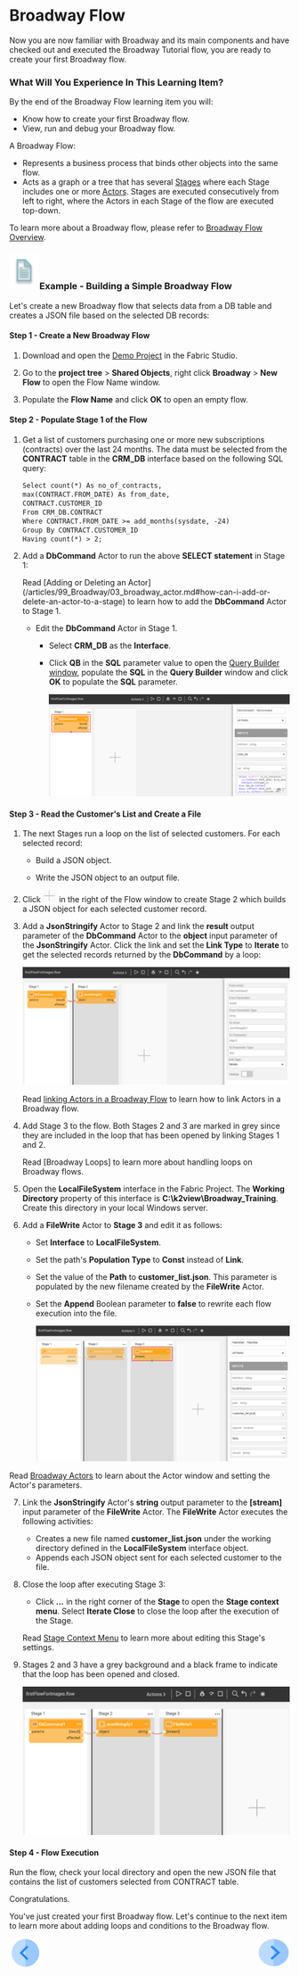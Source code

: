 # Broadway Flow 

Now you are now familiar with Broadway and its main components and have checked out and executed the Broadway Tutorial flow, you are ready to create your first Broadway flow. 


### What Will You Experience In This Learning Item?

By the end of the Broadway Flow learning item you will:

- Know how to create your first Broadway flow.
- View, run and debug your Broadway flow.


A Broadway Flow:
-  Represents a business process that binds other objects into the same flow. 
-  Acts as a graph or a tree that has several [Stages](/articles/99_Broadway/19_broadway_flow_stages.md) where each Stage includes one or more [Actors](/articles/99_Broadway/03_broadway_actor.md). Stages are executed consecutively from left to right, where the Actors in each Stage of the flow are executed top-down.


To learn more about a Broadway flow, please refer to [Broadway Flow Overview](/articles/99_Broadway/16_broadway_flow_overview.md).

### ![](/academy/images/example.png)Example - Building a Simple Broadway Flow

Let's create a new Broadway flow that selects data from a DB table and creates a JSON file based on the selected DB records:

#### Step 1 - Create a New Broadway Flow

1. Download and open the [Demo Project](/articles/demo_project) in the Fabric Studio. 

2. Go to the **project tree** > **Shared Objects**, right click **Broadway** > **New Flow** to open the Flow Name window.

3. Populate the **Flow Name** and click **OK** to open an empty flow.

#### Step 2 - Populate Stage 1 of the Flow

1. Get a list of customers purchasing one or more new subscriptions (contracts) over the last 24 months. The data must be selected from the **CONTRACT** table in the **CRM_DB** interface based on the following SQL query:

     ```
     Select count(*) As no_of_contracts,
     max(CONTRACT.FROM_DATE) As from_date,
     CONTRACT.CUSTOMER_ID
     From CRM_DB.CONTRACT
     Where CONTRACT.FROM_DATE >= add_months(sysdate, -24)
     Group By CONTRACT.CUSTOMER_ID
     Having count(*) > 2;
     ```

 2. Add a **DbCommand** Actor to run the above **SELECT statement** in Stage 1: 

      Read [Adding or Deleting an Actor] (/articles/99_Broadway/03_broadway_actor.md#how-can-i-add-or-delete-an-actor-to-a-stage) to learn how to add the **DbCommand** Actor to Stage 1.

       - Edit the **DbCommand** Actor in Stage 1.

         - Select **CRM_DB** as the **Interface**.

         - Click **QB** in the **SQL** parameter value to open the [Query Builder window](/articles/11_query_builder/02_query_builder_window.md), populate the **SQL** in the **Query Builder** window and click **OK** to populate the **SQL** parameter.

           ![DbCommand-Example](/academy/Training_Level_1/99_Broadway/images/MyFirstFlow_Example_Stage1.png)

#### Step 3 - Read the Customer's List and Create a File
1. The next Stages run a loop on the list of selected customers. For each selected record: 

   - Build a JSON object.

   - Write the JSON object to an output file.

2. Click ![plus](/academy/Training_Level_1/99_Broadway/images/plus_icon.png) in the right of the Flow window to create Stage 2 which builds a JSON object for each selected customer record.

3. Add a **JsonStringify** Actor to Stage 2 and link the **result** output parameter of the **DbCommand** Actor to the **object** input parameter of the **JsonStringify** Actor. Click the link and set the **Link Type** to **Iterate** to get the selected records returned by the **DbCommand** by a loop:

   ![JsonStringify](/academy/Training_Level_1/99_Broadway/images/MyFirstFlow_Example_Stage2.png)

   Read [linking Actors in a Broadway Flow](/articles/99_Broadway/20_broadway_flow_linking_actors.md) to learn how to link Actors in a Broadway flow.

4. Add Stage 3 to the flow. Both Stages 2 and 3 are marked in grey since they are included in the loop that has been opened by linking Stages 1 and 2. 

   Read [Broadway Loops] to learn more about handling loops on Broadway flows. 

5. Open the **LocalFileSystem** interface in the Fabric Project. The **Working Directory** property of this interface is **C:\k2view\Broadway_Training**. Create this directory in your local Windows server.

6. Add a **FileWrite** Actor to **Stage 3** and edit it as follows:

   - Set **Interface** to **LocalFileSystem**. 

   - Set the path's **Population Type** to **Const** instead of **Link**.

   - Set the value of the **Path** to **customer_list.json**. This parameter is populated by the new filename created by the **FileWrite** Actor.

   - Set the **Append** Boolean parameter to **false** to rewrite each flow execution into the file.

     ![FileWrite](/academy/Training_Level_1/99_Broadway/images/MyFirstFlow_Example_Stage3.png)

  
  Read [Broadway Actors](/articles/99_Broadway/03_broadway_actor.md) to learn about the Actor window and setting the Actor's parameters. 

7. Link the **JsonStringify** Actor's **string** output parameter to the **[stream]** input parameter of the **FileWrite** Actor. The **FileWrite** Actor executes the following activities:

   - Creates a new file named **customer_list.json** under the working directory defined in the **LocalFileSystem** interface object.
   - Appends each JSON object sent for each selected customer to the file.

8. Close the loop after executing Stage 3:

   - Click ***...*** in the right corner of the **Stage** to open the **Stage context menu**. Select **Iterate Close** to close the loop after the execution of the Stage.

    Read [Stage Context Menu](/articles/99_Broadway/18_broadway_flow_window.md#stage-context-menu) to learn more about editing this Stage's settings.

9. Stages 2 and 3 have a grey background and a black frame to indicate that the loop has been opened and closed.

   ![image](/academy/Training_Level_1/99_Broadway/images/MyFirstFlow_Example_Stage3_close_loop.png)

#### Step 4 - Flow Execution

Run the flow, check your local directory and open the new JSON file that contains the list of customers selected from CONTRACT table.



Congratulations.

You've just created your first Broadway flow. Let's continue to the next item to learn more about adding loops and conditions to the Broadway flow.

[![Previous](/articles/images/Previous.png)](/academy/Training_Level_1/99_Broadway/04_broadway_tutorials.md)[<img align="right" width="60" height="54" src="/articles/images/Next.png">](/academy/Training_Level_1/99_Broadway/06_broadway_flow_adding_loops_and_conditions.md)
